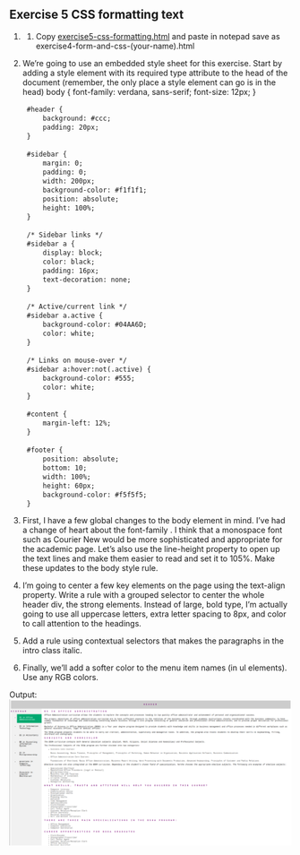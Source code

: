 ## Exercise 5 CSS formatting text
1. 1. Copy [exercise5-css-formatting.html](https://github.com/milkylee/webdesign2526/blob/master/1stsem_2526/activities/exercise5-css-formatting.html) and paste in notepad save as exercise4-form-and-css-(your-name).html
2. We’re going to use an embedded style sheet for this exercise. Start by adding a style element with its required type attribute to the head of the document (remember, the only place a style element can go is in the head)
    body {
            font-family: verdana, sans-serif;
            font-size: 12px;
        }

        #header {
            background: #ccc;
            padding: 20px;
        }

        #sidebar {
            margin: 0;
            padding: 0;
            width: 200px;
            background-color: #f1f1f1;
            position: absolute;
            height: 100%;
        }

        /* Sidebar links */
        #sidebar a {
            display: block;
            color: black;
            padding: 16px;
            text-decoration: none;
        }

        /* Active/current link */
        #sidebar a.active {
            background-color: #04AA6D;
            color: white;
        }

        /* Links on mouse-over */
        #sidebar a:hover:not(.active) {
            background-color: #555;
            color: white;
        }

        #content {
            margin-left: 12%;
        }

        #footer {
            position: absolute;
            bottom: 10;
            width: 100%;
            height: 60px;
            background-color: #f5f5f5;
        }
3. First, I have a few global changes to the body element in mind. I’ve had a change of heart about the font-family . I think that a monospace font such as Courier New would be more sophisticated and appropriate for the academic page. Let’s also use the line-height property to open up the text lines and make them easier to read and set it to 105%. Make these updates to the body style rule.
4. I’m going to center a few key elements on the page using the text-align property. Write a rule with a grouped selector to center the whole header div, the strong elements. Instead of large, bold type, I’m actually going to use all uppercase letters, extra letter spacing to 8px, and color to call attention to the headings.
5. Add a rule using contextual selectors that makes the paragraphs in the intro class italic.
6. Finally, we’ll add a softer color to the menu item names (in ul elements). Use any RGB colors.

Output:
![Figure 5](/1stsem_2526/activities/exercise-5.png)

